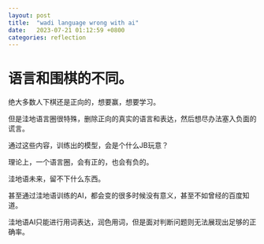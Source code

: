 ```yaml
---
layout: post
title:  "wadi language wrong with ai"
date:   2023-07-21 01:12:59 +0800
categories: reflection
---
```


# 语言和围棋的不同。

绝大多数人下棋还是正向的，想要赢，想要学习。

但是洼地语言圈很特殊，删除正向的真实的语言和表达，然后想尽办法塞入负面的谎言。

通过这些内容，训练出的模型，会是个什么JB玩意？

理论上，一个语言圈，会有正的，也会有负的。

洼地语未来，留不下什么东西。

甚至通过洼地语训练的AI，都会变的很多时候没有意义，甚至不如曾经的百度知道。

洼地语AI只能进行用词表达，润色用词，但是面对判断问题则无法展现出足够的正确率。
